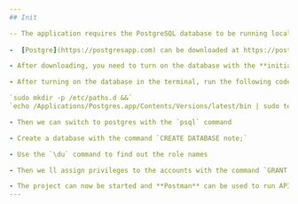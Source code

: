 ```yaml
---
## Init

-- The application requires the PostgreSQL database to be running locally on port **5432** named **note**
  
-  [Postgre](https://postgresapp.com) can be downloaded at https://postgresapp.com

- After downloading, you need to turn on the database with the **initialize** button 

- After turning on the database in the terminal, run the following code

`sudo mkdir -p /etc/paths.d &&`
`echo /Applications/Postgres.app/Contents/Versions/latest/bin | sudo tee /etc/paths.d/postgresapp`

- Then we can switch to postgres with the `psql` command

- Create a database with the command `CREATE DATABASE note;`

- Use the `\du` command to find out the role names

- Then we ll assign privileges to the accounts with the command `GRANT ALL PRIVILEGES ON DATABASE "note" TO roleName;` where **role name** is the name of the role from the previous command. **Run this command for all roles**

- The project can now be started and **Postman** can be used to run API calls.
---
```

